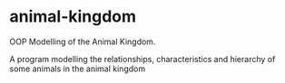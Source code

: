 # animal-kingdom
OOP Modelling of the Animal Kingdom.

A program modelling the relationships, characteristics and hierarchy of some animals in the animal kingdom
